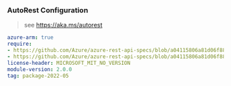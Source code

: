 ### AutoRest Configuration

> see https://aka.ms/autorest

``` yaml
azure-arm: true
require:
- https://github.com/Azure/azure-rest-api-specs/blob/a04115806a81d06f88764adee73193ff809188f3/specification/cosmos-db/resource-manager/readme.md
- https://github.com/Azure/azure-rest-api-specs/blob/a04115806a81d06f88764adee73193ff809188f3/specification/cosmos-db/resource-manager/readme.go.md
license-header: MICROSOFT_MIT_NO_VERSION
module-version: 2.0.0
tag: package-2022-05
```
